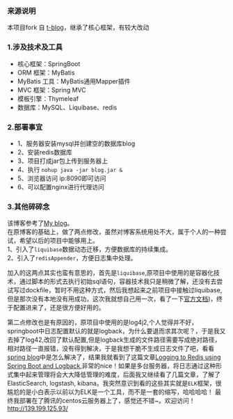 ### 来源说明
本项目fork 自 [t-blog](https://github.com/xieshuang/t-blog)，继承了核心框架，有较大改动

### 1.涉及技术及工具

- 核心框架：SpringBoot
- ORM 框架：MyBatis
- MyBatis 工具：MyBatis通用Mapper插件
- MVC 框架：Spring MVC
- 模板引擎：Thymeleaf
- 数据库：MySQL、Liquibase、redis

### 2.部署事宜

- 1、服务器安装mysql并创建空的数据库blog
- 2、安装redis数据库
- 3、项目打成jar包上传到服务器上
- 4、执行 `nohup java -jar blog.jar &`
- 5、浏览器访问 ip:8090即可访问
- 6、可以配置nginx进行代理访问

### 3.其他碎碎念
该博客参考了[My blog](https://github.com/ZHENFENG13/My-Blog)。  
在原博客的基础上，做了两点修改，虽然对博客系统用处不大，属于个人的一种尝试，希望以后的项目中能够用上。  
1、引入了`liquibase`数据动态迁移，方便数据库的持续集成。  
2、引入了`redisAppender`，方便日志集中处理。  

加入的这两点其实也蛮有意思的，首先是`liquibase`,原项目中使用的是容器化技术，通过脚本的形式去执行初始sql语句，容器技术我只是稍微了解，还没有去尝试写过dockfile，暂时不用这种方式，然后我想起来之前项目中接触过liquibase,但是那次没有本地没有用成功，这次我就想自己用一次，看了一下[官方文档](http://www.liquibase.org))，终于配置进来了，还是很方便好用的。  

第二点修改也是有原因的，原项目中使用的是log4j2,个人觉得并不好，springboot中日志配置默认的就是logback，为什么要退而求其次呢？，于是我又去掉了log42,改回了默认配置,但是logback生成的文件路径需要写成绝对路径，相对路径一直报错，没有得到解决，于是我想干脆不生成日志文件了吧，看看 [spring blog](https://spring.io/blog)中是怎么解决了，结果我就看到了这篇文章[Logging to Redis using Spring Boot and Logback](https://www.javacodegeeks.com/2015/01/logging-to-redis-using-spring-boot-and-logback.html),非常的nice！如果是多台服务器，将日志通过这种形式集中起来管理将会大大降低管理的难度，后面我又继续看了几篇文章，了解了ElasticSearch, logstash, kibana。我突然意识到看的这些其实就是`ELK`框架，很尴尬的是小白表示以前以为ELK是一个工具，而不是一套的缩写，哈哈哈哈！
最终我部署在了腾讯的centos云服务器上了，感觉还不错~。欢迎访问！http://139.199.125.93/
